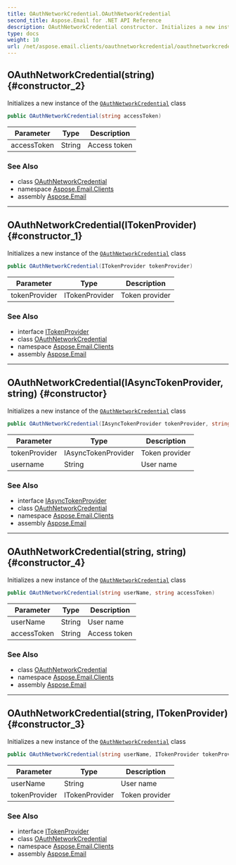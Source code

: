 ```yaml
---
title: OAuthNetworkCredential.OAuthNetworkCredential
second_title: Aspose.Email for .NET API Reference
description: OAuthNetworkCredential constructor. Initializes a new instance of the OAuthNetworkCredential class
type: docs
weight: 10
url: /net/aspose.email.clients/oauthnetworkcredential/oauthnetworkcredential/
---
```

## OAuthNetworkCredential(string) {#constructor_2}

Initializes a new instance of the [`OAuthNetworkCredential`](../) class

```csharp
public OAuthNetworkCredential(string accessToken)
```

| Parameter | Type | Description |
| --- | --- | --- |
| accessToken | String | Access token |

### See Also

* class [OAuthNetworkCredential](../)
* namespace [Aspose.Email.Clients](../../oauthnetworkcredential/)
* assembly [Aspose.Email](../../../)

---

## OAuthNetworkCredential(ITokenProvider) {#constructor_1}

Initializes a new instance of the [`OAuthNetworkCredential`](../) class

```csharp
public OAuthNetworkCredential(ITokenProvider tokenProvider)
```

| Parameter | Type | Description |
| --- | --- | --- |
| tokenProvider | ITokenProvider | Token provider |

### See Also

* interface [ITokenProvider](../../itokenprovider/)
* class [OAuthNetworkCredential](../)
* namespace [Aspose.Email.Clients](../../oauthnetworkcredential/)
* assembly [Aspose.Email](../../../)

---

## OAuthNetworkCredential(IAsyncTokenProvider, string) {#constructor}

Initializes a new instance of the [`OAuthNetworkCredential`](../) class

```csharp
public OAuthNetworkCredential(IAsyncTokenProvider tokenProvider, string username = null)
```

| Parameter | Type | Description |
| --- | --- | --- |
| tokenProvider | IAsyncTokenProvider | Token provider |
| username | String | User name |

### See Also

* interface [IAsyncTokenProvider](../../iasynctokenprovider/)
* class [OAuthNetworkCredential](../)
* namespace [Aspose.Email.Clients](../../oauthnetworkcredential/)
* assembly [Aspose.Email](../../../)

---

## OAuthNetworkCredential(string, string) {#constructor_4}

Initializes a new instance of the [`OAuthNetworkCredential`](../) class

```csharp
public OAuthNetworkCredential(string userName, string accessToken)
```

| Parameter | Type | Description |
| --- | --- | --- |
| userName | String | User name |
| accessToken | String | Access token |

### See Also

* class [OAuthNetworkCredential](../)
* namespace [Aspose.Email.Clients](../../oauthnetworkcredential/)
* assembly [Aspose.Email](../../../)

---

## OAuthNetworkCredential(string, ITokenProvider) {#constructor_3}

Initializes a new instance of the [`OAuthNetworkCredential`](../) class

```csharp
public OAuthNetworkCredential(string userName, ITokenProvider tokenProvider)
```

| Parameter | Type | Description |
| --- | --- | --- |
| userName | String | User name |
| tokenProvider | ITokenProvider | Token provider |

### See Also

* interface [ITokenProvider](../../itokenprovider/)
* class [OAuthNetworkCredential](../)
* namespace [Aspose.Email.Clients](../../oauthnetworkcredential/)
* assembly [Aspose.Email](../../../)


